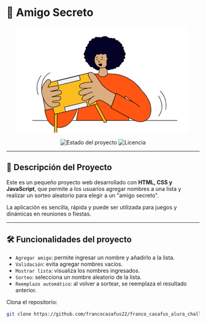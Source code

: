 # 🎁 Amigo Secreto

<p align="center">
  <img src="assets/amigo-secreto.png" alt="Logo del proyecto" />
</p>
<p align="center">
<img src="https://img.shields.io/badge/STATUS-FUNCIONAL-green" alt="Estado del proyecto"/>
<img src="https://img.shields.io/github/license/tuusuario/amigo-secreto" alt="Licencia"/>
</p>

---

## 📜 Descripción del Proyecto

Este es un pequeño proyecto web desarrollado con **HTML, CSS y JavaScript**, que permite a los usuarios agregar nombres a una lista y realizar un sorteo aleatorio para elegir a un "amigo secreto".

La aplicación es sencilla, rápida y puede ser utilizada para juegos y dinámicas en reuniones o fiestas.

---

## 🛠️ Funcionalidades del proyecto

- `Agregar amigo`: permite ingresar un nombre y añadirlo a la lista.
- `Validación`: evita agregar nombres vacíos.
- `Mostrar lista`: visualiza los nombres ingresados.
- `Sorteo`: selecciona un nombre aleatorio de la lista.
- `Reemplazo automático`: al volver a sortear, se reemplaza el resultado anterior.


Clona el repositorio:
```bash
git clone https://github.com/francocasafus22/franco_casafus_alura_challenge.git
